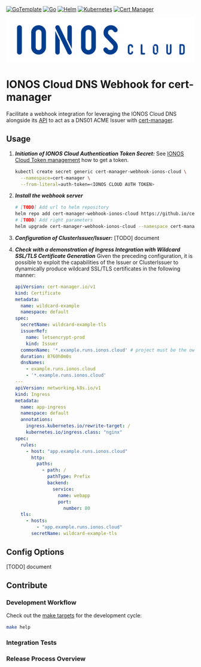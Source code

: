 [![GoTemplate](https://img.shields.io/badge/go/template-black?logo=go)](https://github.com/golang-standards/project-layout)
[![Go](https://img.shields.io/badge/go-1.22.0-blue?logo=go)](https://golang.org/)
[![Helm](https://img.shields.io/badge/helm-3.12.3-blue?logo=helm)](https://helm.sh/)
[![Kubernetes](https://img.shields.io/badge/kubernetes-1.30.2-blue?logo=kubernetes)](https://kubernetes.io/)
[![Cert Manager](https://img.shields.io/badge/cert--manager-1.15.2-blue?logo=cert-manager)](https://cert-manager.io/)

![Alt text](https://raw.githubusercontent.com/ionos-cloud/cert-manager-webhook-ionos-cloud/main/.github/IONOS.CLOUD.BLU.svg)

# IONOS Cloud DNS Webhook for cert-manager

Facilitate a webhook integration for leveraging the IONOS Cloud DNS alongside
its [API](https://ionos-cloud.github.io/rest-api/docs/dns/v1/) to act as a DNS01
ACME Issuer with [cert-manager](https://cert-manager.io/docs/).

## Usage

1. ***Initiation of IONOS Cloud Authentication Token Secret:***
    See [IONOS Cloud Token management](https://docs.ionos.com/cloud/set-up-ionos-cloud/management/token-management) how to get a token.

    ```bash
    kubectl create secret generic cert-manager-webhook-ionos-cloud \
      --namespace=cert-manager \
      --from-literal=auth-token=<IONOS CLOUD AUTH TOKEN>
    ```
   
2. ***Install the webhook server***
    ```bash
    # [TODO] Add url to helm repository
    helm repo add cert-manager-webhook-ionos-cloud https://github.io/cert-manager-webhook-ionos-cloud/
    # [TODO] Add right parameters
    helm upgrade cert-manager-webhook-ionos-cloud --namespace cert-manager --install cert-manager-webhook-ionos-cloud/cert-manager-webhook-ionos-cloud --set IONOS_CLOUD_AUTH_TOKEN_SECRET_NAME=cert-manager-webhook-ionos-cloud
    ```

3. ***Configuration of ClusterIssuer/Issuer:***
   [TODO] document

   
4. ***Check with a demonstration of Ingress Integration with Wildcard SSL/TLS Certificate Generation***
   Given the preceding configuration, it is possible to exploit the capabilities of the Issuer or ClusterIssuer to
   dynamically produce wildcard SSL/TLS certificates in the following manner:
    ```yaml
    apiVersion: cert-manager.io/v1
    kind: Certificate
    metadata:
      name: wildcard-example
      namespace: default
    spec:
      secretName: wildcard-example-tls
      issuerRef:
        name: letsencrypt-prod
        kind: Issuer
      commonName: '*.example.runs.ionos.cloud' # project must be the owner of this zone
      duration: 8760h0m0s
      dnsNames:
        - example.runs.ionos.cloud
        - '*.example.runs.ionos.cloud'
    ---
    apiVersion: networking.k8s.io/v1
    kind: Ingress
    metadata:
      name: app-ingress
      namespace: default
      annotations:
        ingress.kubernetes.io/rewrite-target: /
        kubernetes.io/ingress.class: "nginx"
    spec:
      rules:
        - host: "app.example.runs.ionos.cloud"
          http:
            paths:
              - path: /
                pathType: Prefix
                backend:
                  service:
                    name: webapp
                    port:
                      number: 80
      tls:
        - hosts:
            - "app.example.runs.ionos.cloud"
          secretName: wildcard-example-tls
    ```

## Config Options

[TODO] document


## Contribute

### Development Workflow

Check out the [make targets](https://www.gnu.org/software/make/manual/make.html) for the development cycle:

```bash
make help
```

### Integration Tests


### Release Process Overview

